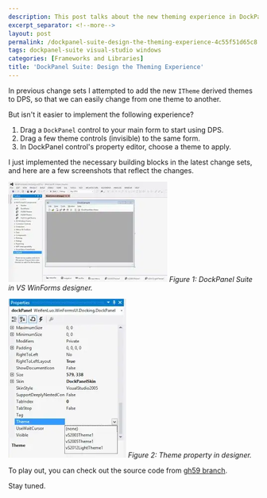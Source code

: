 ```yaml
---
description: This post talks about the new theming experience in DockPanel Suite.
excerpt_separator: <!--more-->
layout: post
permalink: /dockpanel-suite-design-the-theming-experience-4c55f51d65c8
tags: dockpanel-suite visual-studio windows
categories: [Frameworks and Libraries]
title: 'DockPanel Suite: Design the Theming Experience'
---
```

In previous change sets I attempted to add the new `ITheme` derived themes to DPS, so that we can easily change from one theme to another.
<!--more-->

But isn't it easier to implement the following experience?

1. Drag a `DockPanel` control to your main form to start using DPS.
1. Drag a few theme controls (invisible) to the same form.
1. In DockPanel control's property editor, choose a theme to apply.

I just implemented the necessary building blocks in the latest change sets, and here are a few screenshots that reflect the changes.

![img-description](/images/dps-vs.png)
_Figure 1: DockPanel Suite in VS WinForms designer._

![img-description](/images/dps-property.png)
_Figure 2: Theme property in designer._

To play out, you can check out the source code from [gh59 branch](https://github.com/dockpanelsuite/dockpanelsuite/tree/gh59).

Stay tuned.
